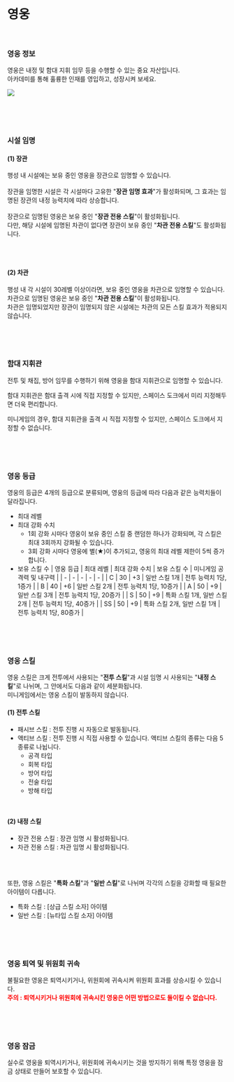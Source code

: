 # 영웅

<br>

### 영웅 정보
영웅은 내정 및 함대 지휘 임무 등을 수행할 수 있는 중요 자산입니다.<br>
아카데미를 통해 훌륭한 인재를 영입하고, 성장시켜 보세요.

![](https://astrokings.s3.ap-northeast-2.amazonaws.com/html/img/help/300_001heroinfo.jpg)

<br>
<br>
<br>

### 시설 임명
#### (1) 장관
행성 내 시설에는 보유 중인 영웅을 장관으로 임명할 수 있습니다.<br><br>
장관을 임명한 시설은 각 시설마다 고유한 "**장관 임명 효과**"가 활성화되며, 그 효과는 임명된 장관의 내정 능력치에 따라 상승합니다.<br><br>
장관으로 임명된 영웅은 보유 중인 "**장관 전용 스킬**"이 활성화됩니다.<br>
다만, 해당 시설에 임명된 차관이 없다면 장관이 보유 중인 "**차관 전용 스킬**"도 활성화됩니다.

<br>
<br>

#### (2) 차관
행성 내 각 시설이 30레벨 이상이라면, 보유 중인 영웅을 차관으로 임명할 수 있습니다.<br>
차관으로 임명된 영웅은 보유 중인 "**차관 전용 스킬**"이 활성화됩니다.<br>
차관은 임명되었지만 장관이 임명되지 않은 시설에는 차관의 모든 스킬 효과가 적용되지 않습니다.

<br>
<br>
<br>

### 함대 지휘관

전투 및 채집, 방어 임무를 수행하기 위해 영웅을 함대 지휘관으로 임명할 수 있습니다.

함대 지휘관은 함대 출격 시에 직접 지정할 수 있지만, 스페이스 도크에서 미리 지정해두면 더욱 편리합니다.

미니게임의 경우, 함대 지휘관을 출격 시 직접 지정할 수 있지만, 스페이스 도크에서 지정할 수 없습니다.

<br>
<br>
<br>

### 영웅 등급
영웅의 등급은 4개의 등급으로 분류되며, 영웅의 등급에 따라 다음과 같은 능력치들이 달라집니다.
- 최대 레벨
- 최대 강화 수치
  - 1회 강화 시마다 영웅이 보유 중인 스킬 중 랜덤한 하나가 강화되며, 각 스킬은 최대 3회까지 강화될 수 있습니다.
  - 3회 강화 시마다 영웅에 별(★)이 추가되고, 영웅의 최대 레벨 제한이 5씩 증가합니다.
- 보유 스킬 수
| 영웅 등급 | 최대 레벨 | 최대 강화 수치 | 보유 스킬 수 | 미니게임 공격력 및 내구력 |
| - | - | - | - | - |
| C | 30 | +3 | 일반 스킬 1개 | 전투 능력치 1당, 1증가 |
| B | 40 | +6 | 일반 스킬 2개 | 전투 능력치 1당, 10증가 |
| A | 50 | +9 | 일반 스킬 3개 | 전투 능력치 1당, 20증가 |
| S | 50 | +9 | 특화 스킬 1개, 일반 스킬 2개 | 전투 능력치 1당, 40증가 |
| SS | 50 | +9 | 특화 스킬 2개, 일반 스킬 1개 | 전투 능력치 1당, 80증가 |

<br>
<br>
<br>

### 영웅 스킬
영웅 스킬은 크게 전투에서 사용되는 "**전투 스킬**"과 시설 임명 시 사용되는 "**내정 스킬**"로 나뉘며, 그 안에서도 다음과 같이 세분화됩니다.
<br>
미니게임에서는 영웅 스킬이 발동하지 않습니다.
<br>
#### (1) 전투 스킬
- 패시브 스킬 : 전투 진행 시 자동으로 발동됩니다.
- 액티브 스킬 : 전투 진행 시 직접 사용할 수 있습니다. 액티브 스킬의 종류는 다음 5종류로 나뉩니다.
  - 공격 타입
  - 회복 타입
  - 방어 타입
  - 전술 타입
  - 방해 타입
<br>

#### (2) 내정 스킬
- 장관 전용 스킬 : 장관 임명 시 활성화됩니다.
- 차관 전용 스킬 : 차관 임명 시 활성화됩니다.
<br>
<br>

또한, 영웅 스킬은 "**특화 스킬**"과 "**일반 스킬**"로 나뉘며 각각의 스킬을 강화할 때 필요한 아이템이 다릅니다.
- 특화 스킬 : [상급 스킬 소자] 아이템
- 일반 스킬 : [뉴타입 스킬 소자] 아이템

<br>
<br>
<br>

### 영웅 퇴역 및 위원회 귀속
불필요한 영웅은 퇴역시키거나, 위원회에 귀속시켜 위원회 효과를 상승시킬 수 있습니다.<br>
**<font color="red">주의 : 퇴역시키거나 위원회에 귀속시킨 영웅은 어떤 방법으로도 돌이킬 수 없습니다.</font>**

<br>
<br>
<br>

### 영웅 잠금
실수로 영웅을 퇴역시키거나, 위원회에 귀속시키는 것을 방지하기 위해 특정 영웅을 잠금 상태로 만들어 보호할 수 있습니다.

